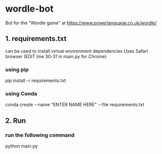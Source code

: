 # wordle-bot
 Bot for the "Wordle game" at https://www.powerlanguage.co.uk/wordle/

## 1. requirements.txt 
can be used to install virtual environment dependencies
Uses Safari browser (EDIT line 30-31 in main.py for Chrome)

### using pip
pip install -r requirements.txt

### using Conda
conda create --name "ENTER NAME HERE" --file requirements.txt

## 2. Run
### run the following command
python main.py

